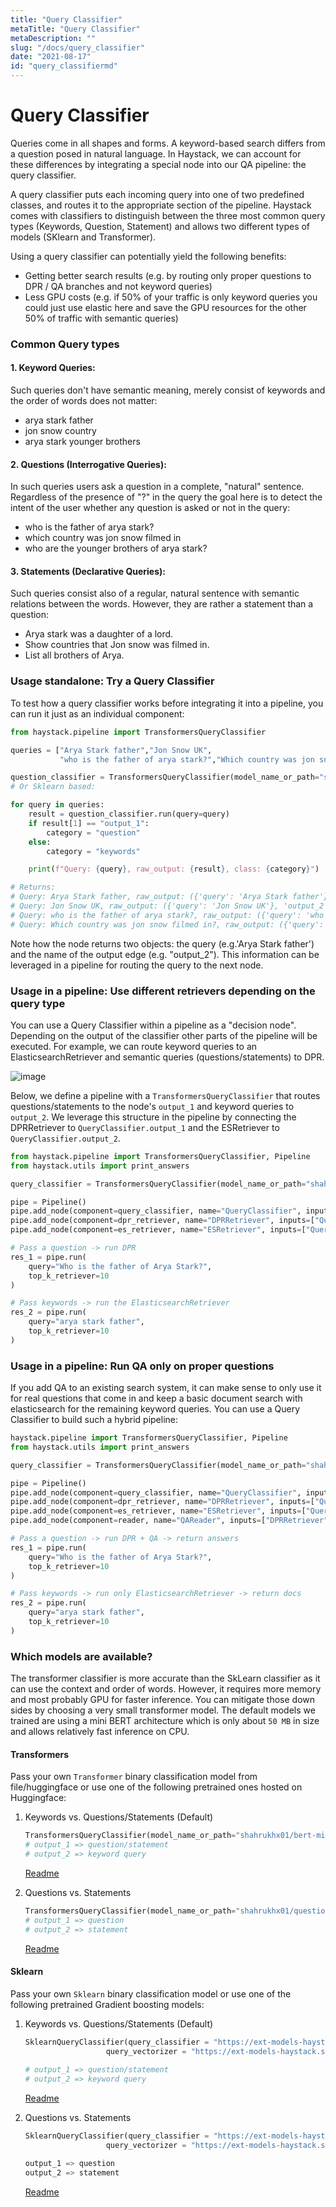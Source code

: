 ```yaml
---
title: "Query Classifier"
metaTitle: "Query Classifier"
metaDescription: ""
slug: "/docs/query_classifier"
date: "2021-08-17"
id: "query_classifiermd"
---
```


# Query Classifier

Queries come in all shapes and forms. A keyword-based search differs from a question posed in natural language. In Haystack, we can account for these differences by integrating a special node into our QA pipeline: the query classifier. 

A query classifier puts each incoming query into one of two predefined classes, and routes it to the appropriate section of the pipeline.
Haystack comes with classifiers to distinguish between the three most common query types (Keywords, Question, Statement) and allows two different types of models (SKlearn and Transformer). 

Using a query classifier can potentially yield the following benefits:

*  Getting better search results (e.g. by routing only proper questions to DPR / QA branches and not keyword queries)
*  Less GPU costs (e.g. if 50% of your traffic is only keyword queries you could just use elastic here and save the GPU resources for the other 50% of traffic with semantic queries)


### Common Query types

#### 1. Keyword Queries: 
Such queries don't have semantic meaning, merely consist of keywords and the order of words does not matter:
*   arya stark father
*   jon snow country
*   arya stark younger brothers

#### 2. Questions (Interrogative Queries): 
In such queries users ask a question in a complete, "natural" sentence. Regardless of the presence of "?" in the query the goal here is to detect the intent of the user whether any question is asked or not in the query:

*   who is the father of arya stark?
*   which country was jon snow filmed in
*   who are the younger brothers of arya stark?

#### 3. Statements (Declarative Queries): 
Such queries consist also of a regular, natural sentence with semantic relations between the words. However, they are rather a statement than a question:

*   Arya stark was a daughter of a lord.
*   Show countries that Jon snow was filmed in.
*   List all brothers of Arya.

### Usage standalone: Try a Query Classifier
To test how a query classifier works before integrating it into a pipeline, you can run it just as an individual component:

```python
from haystack.pipeline import TransformersQueryClassifier

queries = ["Arya Stark father","Jon Snow UK",
           "who is the father of arya stark?","Which country was jon snow filmed in?"]

question_classifier = TransformersQueryClassifier(model_name_or_path="shahrukhx01/bert-mini-finetune-question-detection")
# Or Sklearn based:  

for query in queries:
    result = question_classifier.run(query=query)
    if result[1] == "output_1":
        category = "question"
    else:
        category = "keywords"

    print(f"Query: {query}, raw_output: {result}, class: {category}")

# Returns:
# Query: Arya Stark father, raw_output: ({'query': 'Arya Stark father'}, 'output_2'), class: keywords
# Query: Jon Snow UK, raw_output: ({'query': 'Jon Snow UK'}, 'output_2'), class: keywords
# Query: who is the father of arya stark?, raw_output: ({'query': 'who is the father of arya stark?'}, 'output_1'), class: question
# Query: Which country was jon snow filmed in?, raw_output: ({'query': 'Which country was jon snow filmed in?'}, 'output_1'), class: question

```
Note how the node returns two objects: the query (e.g.'Arya Stark father') and the name of the output edge (e.g. "output_2"). This information can be leveraged in a pipeline for routing the query to the next node.  

### Usage in a pipeline: Use different retrievers depending on the query type

You can use a Query Classifier within a pipeline as a "decision node". Depending on the output of the classifier other parts of the pipeline will be executed. For example, we can route keyword queries to an ElasticsearchRetriever and semantic queries (questions/statements) to DPR.  

![image](https://user-images.githubusercontent.com/6007894/127831511-f55bad86-4b4f-4b54-9889-7bba37e475c6.png)

Below, we define a pipeline with a `TransformersQueryClassifier` that routes questions/statements to the node's `output_1` and keyword queries to `output_2`. We leverage this structure in the pipeline by connecting the DPRRetriever to `QueryClassifier.output_1` and the ESRetriever to `QueryClassifier.output_2`. 

```python
from haystack.pipeline import TransformersQueryClassifier, Pipeline
from haystack.utils import print_answers

query_classifier = TransformersQueryClassifier(model_name_or_path="shahrukhx01/bert-mini-finetune-question-detection")

pipe = Pipeline()
pipe.add_node(component=query_classifier, name="QueryClassifier", inputs=["Query"])
pipe.add_node(component=dpr_retriever, name="DPRRetriever", inputs=["QueryClassifier.output_1"])
pipe.add_node(component=es_retriever, name="ESRetriever", inputs=["QueryClassifier.output_2"])

# Pass a question -> run DPR
res_1 = pipe.run(
    query="Who is the father of Arya Stark?",
    top_k_retriever=10
)

# Pass keywords -> run the ElasticsearchRetriever
res_2 = pipe.run(
    query="arya stark father",
    top_k_retriever=10
)

```
### Usage in a pipeline: Run QA only on proper questions

If you add QA to an existing search system, it can make sense to only use it for real questions that come in and keep a basic document search with elasticsearch for the remaining keyword queries. You can use a Query Classifier to build such a hybrid pipeline: 

```python
haystack.pipeline import TransformersQueryClassifier, Pipeline
from haystack.utils import print_answers

query_classifier = TransformersQueryClassifier(model_name_or_path="shahrukhx01/question-vs-statement-classifier")

pipe = Pipeline()
pipe.add_node(component=query_classifier, name="QueryClassifier", inputs=["Query"])
pipe.add_node(component=dpr_retriever, name="DPRRetriever", inputs=["QueryClassifier.output_1"])
pipe.add_node(component=es_retriever, name="ESRetriever", inputs=["QueryClassifier.output_2"])
pipe.add_node(component=reader, name="QAReader", inputs=["DPRRetriever"])

# Pass a question -> run DPR + QA -> return answers
res_1 = pipe.run(
    query="Who is the father of Arya Stark?",
    top_k_retriever=10
)

# Pass keywords -> run only ElasticsearchRetriever -> return docs
res_2 = pipe.run(
    query="arya stark father",
    top_k_retriever=10
)

```


### Which models are available?
The transformer classifier is more accurate than the SkLearn classifier as it can use the context and order of words. However, it requires more memory and most probably GPU for faster inference. You can mitigate those down sides by choosing a very small transformer model. The default models we trained are using a mini BERT architecture which is only about `50 MB` in size and allows relatively fast inference on CPU.

#### Transformers 
Pass your own `Transformer` binary classification model from file/huggingface or use one of the following pretrained ones hosted on Huggingface:
1) Keywords vs. Questions/Statements (Default)

   ```python
   TransformersQueryClassifier(model_name_or_path="shahrukhx01/bert-mini-finetune-question-detection") 
   # output_1 => question/statement 
   # output_2 => keyword query 
   ```
   
   [Readme](https://ext-models-haystack.s3.eu-central-1.amazonaws.com/gradboost_query_classifier/readme.txt)  


2) Questions vs. Statements
    ```python
    TransformersQueryClassifier(model_name_or_path="shahrukhx01/question-vs-statement-classifier") 
    # output_1 => question  
    # output_2 => statement 
    ```
    
    [Readme](https://ext-models-haystack.s3.eu-central-1.amazonaws.com/gradboost_query_classifier_statements/readme.txt)  


#### Sklearn
Pass your own `Sklearn` binary classification model or use one of the following pretrained Gradient boosting models:

1) Keywords vs. Questions/Statements (Default)

    ```python
    SklearnQueryClassifier(query_classifier = "https://ext-models-haystack.s3.eu-central-1.amazonaws.com/gradboost_query_classifier/model.pickle",
                      query_vectorizer = "https://ext-models-haystack.s3.eu-central-1.amazonaws.com/gradboost_query_classifier/vectorizer.pickle")
                      
    # output_1 => question/statement  
    # output_2 => keyword query  
    ```
    [Readme](https://ext-models-haystack.s3.eu-central-1.amazonaws.com/gradboost_query_classifier/readme.txt)  


2) Questions vs. Statements

    ```python
    SklearnQueryClassifier(query_classifier = "https://ext-models-haystack.s3.eu-central-1.amazonaws.com/gradboost_query_classifier_statements/model.pickle",
                      query_vectorizer = "https://ext-models-haystack.s3.eu-central-1.amazonaws.com/gradboost_query_classifier_statements/vectorizer.pickle")

    output_1 => question  
    output_2 => statement 
    ```
    [Readme](https://ext-models-haystack.s3.eu-central-1.amazonaws.com/gradboost_query_classifier_statements/readme.txt)  
